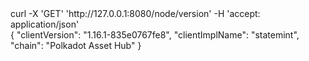 <div id="termynal" data-termynal>
    <span data-ty="input"><span class="file-path"></span>curl -X 'GET' 'http://127.0.0.1:8080/node/version' -H 'accept: application/json'</span>
    <br>
    <span data-ty>{</span>
    <span data-ty>    "clientVersion": "1.16.1-835e0767fe8",</span>
    <span data-ty>    "clientImplName": "statemint",</span>
    <span data-ty>    "chain": "Polkadot Asset Hub"</span>
    <span data-ty>}</span>
</div>